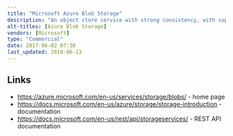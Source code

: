 ```yaml
---
title: "Microsoft Azure Blob Storage"
description: "An object store service with strong consistency, with support for multiple blob types (block, page and append), multiple storage tiers (hot, cold and archive) and deep integration to the Azure ecosystem.  Block blobs are comprised of one or more blocks with operations done at the block level with changes made visible via a final commit; page blobs are collections of 512-byte pages optimised for random read and write operations against one or more pages; and append blobs only support modification via the addition of new data to the end of the blob.  Objects are organised into containers and indexed by string, with the option to list objects by prefix and to summarise results based on a delimiter allowing a filesystem to be approximated.  Supports name-value pair metadata against containers and objects, both optimistic and pessimistic (lock based) concurrency, snapshots (providing read only access to objects as they were when the snapshot was taken), soft deletes (allowing previous versions of objects to be recovered), immutable blobs (in public preview), lifecycle management (in public preview), access control via access tokens (shared access signatures), public access to containers, configurable geo redundancy, encryption of objects (Azure Storage Service Encryption - SSE) and support for SSL connections, multi-part uploads, the use of custom domains, and logging and metrics (Azure Storage Analytics).  Provides a REST API, web app (Azure Storage Explorer), a range of SDKs, a CLI and PowerShell integration."
alt-titles: [Azure Blob Storage]
vendors: [Microsoft]
type: "Commercial"
date: 2017-06-02 07:30
last_updated: 2018-06-13
---
```

## Links

* <https://azure.microsoft.com/en-us/services/storage/blobs/> - home page
* <https://docs.microsoft.com/en-us/azure/storage/storage-introduction> - documentation
* <https://docs.microsoft.com/en-us/rest/api/storageservices/> - REST API documentation